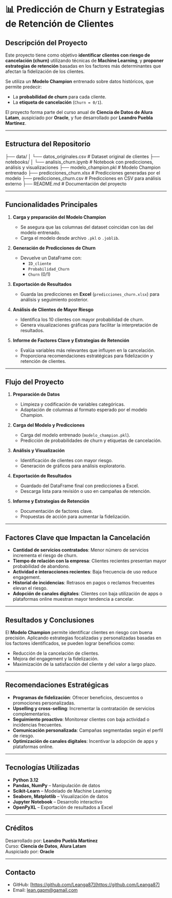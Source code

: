 # 📊 Predicción de Churn y Estrategias de Retención de Clientes

## Descripción del Proyecto

Este proyecto tiene como objetivo **identificar clientes con riesgo de cancelación (churn)** utilizando técnicas de **Machine Learning**, y **proponer estrategias de retención** basadas en los factores más determinantes que afectan la fidelización de los clientes.

Se utiliza un **Modelo Champion** entrenado sobre datos históricos, que permite predecir:

- La **probabilidad de churn** para cada cliente.
- La **etiqueta de cancelación** (`Churn = 0/1`).

El proyecto forma parte del curso anual de **Ciencia de Datos de Alura Latam**, auspiciado por **Oracle**, y fue desarrollado por **Leandro Puebla Martínez**.  

---

## Estructura del Repositorio


├── data/
│   └── datos_originales.csv      # Dataset original de clientes
├── notebooks/
│   └── analisis_churn.ipynb     # Notebook con predicciones, análisis y visualizaciones
├── modelo_champion.pkl           # Modelo Champion entrenado
├── predicciones_churn.xlsx       # Predicciones generadas por el modelo
├── predicciones_churn.csv        # Predicciones en CSV para análisis externo
├── README.md                     # Documentación del proyecto


---

## Funcionalidades Principales

1. **Carga y preparación del Modelo Champion**  
   - Se asegura que las columnas del dataset coincidan con las del modelo entrenado.
   - Carga el modelo desde archivo `.pkl` o `.joblib`.

2. **Generación de Predicciones de Churn**  
   - Devuelve un DataFrame con:
     - `ID_cliente`
     - `Probabilidad_Churn`
     - `Churn` (0/1)

3. **Exportación de Resultados**  
   - Guarda las predicciones en **Excel** (`predicciones_churn.xlsx`) para análisis y seguimiento posterior.

4. **Análisis de Clientes de Mayor Riesgo**  
   - Identifica los 10 clientes con mayor probabilidad de churn.
   - Genera visualizaciones gráficas para facilitar la interpretación de resultados.

5. **Informe de Factores Clave y Estrategias de Retención**  
   - Evalúa variables más relevantes que influyen en la cancelación.
   - Proporciona recomendaciones estratégicas para fidelización y retención de clientes.

---

## Flujo del Proyecto

1. **Preparación de Datos**  
   - Limpieza y codificación de variables categóricas.
   - Adaptación de columnas al formato esperado por el modelo Champion.

2. **Carga del Modelo y Predicciones**  
   - Carga del modelo entrenado (`modelo_champion.pkl`).
   - Predicción de probabilidades de churn y etiquetas de cancelación.

3. **Análisis y Visualización**  
   - Identificación de clientes con mayor riesgo.
   - Generación de gráficos para análisis exploratorio.

4. **Exportación de Resultados**  
   - Guardado del DataFrame final con predicciones a Excel.
   - Descarga lista para revisión o uso en campañas de retención.

5. **Informe y Estrategias de Retención**  
   - Documentación de factores clave.
   - Propuestas de acción para aumentar la fidelización.

---

## Factores Clave que Impactan la Cancelación

- **Cantidad de servicios contratados**: Menor número de servicios incrementa el riesgo de churn.  
- **Tiempo de relación con la empresa**: Clientes recientes presentan mayor probabilidad de abandono.  
- **Actividad e interacciones recientes**: Baja frecuencia de uso reduce engagement.  
- **Historial de incidencias**: Retrasos en pagos o reclamos frecuentes elevan el riesgo.  
- **Adopción de canales digitales**: Clientes con baja utilización de apps o plataformas online muestran mayor tendencia a cancelar.

---

## Resultados y Conclusiones

El **Modelo Champion** permite identificar clientes en riesgo con buena precisión. Aplicando estrategias focalizadas y personalizadas basadas en los factores identificados, se pueden lograr beneficios como:

- Reducción de la cancelación de clientes.
- Mejora del engagement y la fidelización.
- Maximización de la satisfacción del cliente y del valor a largo plazo.

---

## Recomendaciones Estratégicas

- **Programas de fidelización**: Ofrecer beneficios, descuentos o promociones personalizadas.  
- **Upselling y cross-selling**: Incrementar la contratación de servicios complementarios.  
- **Seguimiento proactivo**: Monitorear clientes con baja actividad o incidencias frecuentes.  
- **Comunicación personalizada**: Campañas segmentadas según el perfil de riesgo.  
- **Optimización de canales digitales**: Incentivar la adopción de apps y plataformas online.

---

## Tecnologías Utilizadas

- **Python 3.12**  
- **Pandas, NumPy** – Manipulación de datos  
- **Scikit-Learn** – Modelado de Machine Learning  
- **Seaborn, Matplotlib** – Visualización de datos  
- **Jupyter Notebook** – Desarrollo interactivo  
- **OpenPyXL** – Exportación de resultados a Excel

---

## Créditos

Desarrollado por: **Leandro Puebla Martínez**  
Curso: **Ciencia de Datos**, **Alura Latam**  
Auspiciado por: **Oracle**

---

## Contacto

- GitHub: [https://github.com/Leanga87](https://github.com/Leanga87)  
- Email: lean.gapm@gamail.com
